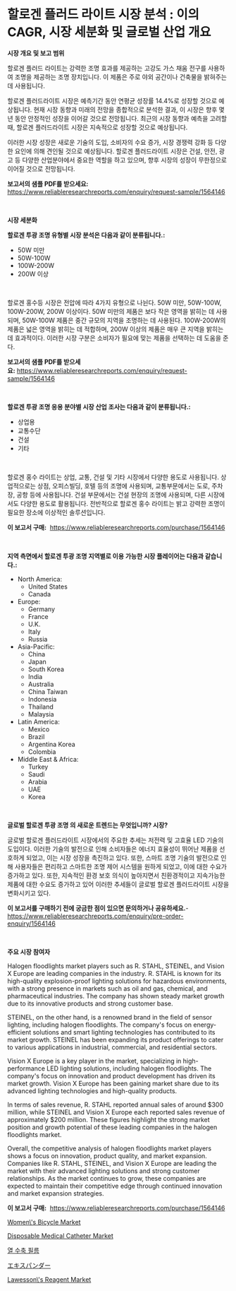 <p><h1>할로겐 플러드 라이트 시장 분석 : 이의 CAGR, 시장 세분화 및 글로벌 산업 개요</h1></p><p><strong>시장 개요 및 보고 범위</strong></p>
<p><p>할로겐 플러드 라이트는 강력한 조명 효과를 제공하는 고강도 가스 채움 전구를 사용하여 조명을 제공하는 조명 장치입니다. 이 제품은 주로 야외 공간이나 건축물을 밝혀주는 데 사용됩니다.</p><p>할로겐 플러드라이트 시장은 예측기간 동안 연평균 성장률 14.4%로 성장할 것으로 예상됩니다. 현재 시장 동향과 미래의 전망을 종합적으로 분석한 결과, 이 시장은 향후 몇 년 동안 안정적인 성장을 이어갈 것으로 전망됩니다. 최근의 시장 동향과 예측을 고려할 때, 할로겐 플러드라이트 시장은 지속적으로 성장할 것으로 예상됩니다.</p><p>이러한 시장 성장은 새로운 기술의 도입, 소비자의 수요 증가, 시장 경쟁력 강화 등 다양한 요인에 의해 견인될 것으로 예상됩니다. 할로겐 플러드라이트 시장은 건설, 안전, 광고 등 다양한 산업분야에서 중요한 역할을 하고 있으며, 향후 시장의 성장이 무한정으로 이어질 것으로 전망됩니다.</p></p>
<p><strong>보고서의 샘플 PDF를 받으세요:</strong> <a href="https://www.reliableresearchreports.com/enquiry/request-sample/1564146">https://www.reliableresearchreports.com/enquiry/request-sample/1564146</a></p>
<p>&nbsp;</p>
<p><strong>시장 세분화</strong></p>
<p><strong>할로겐 투광 조명 유형별 시장 분석은 다음과 같이 분류됩니다.:</strong></p>
<p><ul><li>50W 미만</li><li>50W-100W</li><li>100W-200W</li><li>200W 이상</li></ul></p>
<p>&nbsp;</p>
<p><p>할로겐 홍수등 시장은 전압에 따라 4가지 유형으로 나뉜다. 50W 미만, 50W-100W, 100W-200W, 200W 이상이다. 50W 미만의 제품은 보다 작은 영역을 밝히는 데 사용되며, 50W-100W 제품은 중간 규모의 지역을 조명하는 데 사용된다. 100W-200W의 제품은 넓은 영역을 밝히는 데 적합하며, 200W 이상의 제품은 매우 큰 지역을 밝히는 데 효과적이다. 이러한 시장 구분은 소비자가 필요에 맞는 제품을 선택하는 데 도움을 준다.</p></p>
<p><strong>보고서의 샘플 PDF를 받으세요:</strong>&nbsp;<a href="https://www.reliableresearchreports.com/enquiry/request-sample/1564146">https://www.reliableresearchreports.com/enquiry/request-sample/1564146</a></p>
<p>&nbsp;</p>
<p><strong> 할로겐 투광 조명 응용 분야별 시장 산업 조사는 다음과 같이 분류됩니다.:</strong></p>
<p><ul><li>상업용</li><li>교통수단</li><li>건설</li><li>기타</li></ul></p>
<p>&nbsp;</p>
<p><p>할로겐 홍수 라이트는 상업, 교통, 건설 및 기타 시장에서 다양한 용도로 사용됩니다. 상업적으로는 상점, 오피스빌딩, 호텔 등의 조명에 사용되며, 교통부문에서는 도로, 주차장, 공항 등에 사용됩니다. 건설 부문에서는 건설 현장의 조명에 사용되며, 다른 시장에서도 다양한 용도로 활용됩니다. 전반적으로 할로겐 홍수 라이트는 밝고 강력한 조명이 필요한 장소에 이상적인 솔루션입니다.</p></p>
<p><strong>이 보고서 구매:</strong>&nbsp; <a href="https://www.reliableresearchreports.com/purchase/1564146">https://www.reliableresearchreports.com/purchase/1564146</a></p>
<p>&nbsp;</p>
<p><strong>지역 측면에서 할로겐 투광 조명 지역별로 이용 가능한 시장 플레이어는 다음과 같습니다.:</strong></p>
<p><ul>
    <li>
        North America:
        <ul>
            <li>United States</li>
            <li>Canada</li>
        </ul>
    </li>
    <li>
        Europe:
        <ul>
            <li>Germany</li>
            <li>France</li>
            <li>U.K.</li>
            <li>Italy</li>
            <li>Russia</li>
        </ul>
    </li>
    <li>
        Asia-Pacific:
        <ul>
            <li>China</li>
            <li>Japan</li>
            <li>South Korea</li>
            <li>India</li>
            <li>Australia</li>
            <li>China Taiwan</li>
            <li>Indonesia</li>
            <li>Thailand</li>
            <li>Malaysia</li>
        </ul>
    </li>
    <li>
        Latin America:
        <ul>
            <li>Mexico</li>
            <li>Brazil</li>
            <li>Argentina Korea</li>
            <li>Colombia</li>
        </ul>
    </li>
    <li>
        Middle East & Africa:
        <ul>
            <li>Turkey</li>
            <li>Saudi</li>
            <li>Arabia</li>
            <li>UAE</li>
            <li>Korea</li>
        </ul>
    </li>
    </ul></p>
<p>&nbsp;</p>
<p><strong>글로벌 할로겐 투광 조명 의 새로운 트렌드는 무엇입니까? 시장?</strong></p>
<p><p>글로벌 할로겐 플러드라이트 시장에서의 주요한 추세는 저전력 및 고효율 LED 기술의 도입이다. 이러한 기술의 발전으로 인해 소비자들은 에너지 효율성이 뛰어난 제품을 선호하게 되었고, 이는 시장 성장을 촉진하고 있다. 또한, 스마트 조명 기술의 발전으로 인해 사용자들은 편리하고 스마트한 조명 제어 시스템을 원하게 되었고, 이에 대한 수요가 증가하고 있다. 또한, 지속적인 환경 보호 의식이 높아지면서 친환경적이고 지속가능한 제품에 대한 수요도 증가하고 있어 이러한 추세들이 글로벌 할로겐 플러드라이트 시장을 변화시키고 있다.</p></p>
<p><strong>이 보고서를 구매하기 전에 궁금한 점이 있으면 문의하거나 공유하세요.</strong>- <a href="https://www.reliableresearchreports.com/enquiry/pre-order-enquiry/1564146">https://www.reliableresearchreports.com/enquiry/pre-order-enquiry/1564146</a></p>
<p>&nbsp;</p>
<p><strong>주요 시장 참여자</strong></p>
<p><p>Halogen floodlights market players such as R. STAHL, STEINEL, and Vision X Europe are leading companies in the industry. R. STAHL is known for its high-quality explosion-proof lighting solutions for hazardous environments, with a strong presence in markets such as oil and gas, chemical, and pharmaceutical industries. The company has shown steady market growth due to its innovative products and strong customer base.</p><p>STEINEL, on the other hand, is a renowned brand in the field of sensor lighting, including halogen floodlights. The company's focus on energy-efficient solutions and smart lighting technologies has contributed to its market growth. STEINEL has been expanding its product offerings to cater to various applications in industrial, commercial, and residential sectors.</p><p>Vision X Europe is a key player in the market, specializing in high-performance LED lighting solutions, including halogen floodlights. The company's focus on innovation and product development has driven its market growth. Vision X Europe has been gaining market share due to its advanced lighting technologies and high-quality products.</p><p>In terms of sales revenue, R. STAHL reported annual sales of around $300 million, while STEINEL and Vision X Europe each reported sales revenue of approximately $200 million. These figures highlight the strong market position and growth potential of these leading companies in the halogen floodlights market.</p><p>Overall, the competitive analysis of halogen floodlights market players shows a focus on innovation, product quality, and market expansion. Companies like R. STAHL, STEINEL, and Vision X Europe are leading the market with their advanced lighting solutions and strong customer relationships. As the market continues to grow, these companies are expected to maintain their competitive edge through continued innovation and market expansion strategies.</p></p>
<p><strong>이 보고서 구매:</strong>&nbsp;&nbsp;<a href="https://www.reliableresearchreports.com/purchase/1564146">https://www.reliableresearchreports.com/purchase/1564146</a></p>
<p><p><a href="https://issuu.com/reportprime-2/docs/womens-bicycle-market-size-2030.pptx">Women\'s Bicycle Market</a></p><p><a href="https://github.com/globismark/Market-Research-Report-List-2/blob/main/disposable-medical-catheter-market.md">Disposable Medical Catheter Market</a></p><p><a href="https://medium.com/@trevorkruvalis5678/%EC%97%B4-%EC%88%98%EC%B6%95-%ED%95%84%EB%A6%84-%EC%8B%9C%EC%9E%A5-%EA%B7%9C%EB%AA%A8-%EC%8B%9C%EC%9E%A5-%EC%A0%84%EB%A7%9D-%EB%B0%8F-%EC%8B%9C%EC%9E%A5-%EC%98%88%EC%B8%A1-2024%EB%85%84%EB%B6%80%ED%84%B0-2031%EB%85%84%EA%B9%8C%EC%A7%80-29ebcf3eb507">열 수축 필름</a></p><p><a href="https://medium.com/@abdielkilback/%E6%AC%A1%E3%81%AE%E6%96%87%E7%AB%A0%E3%82%92%E6%97%A5%E6%9C%AC%E8%AA%9E%E3%81%AB%E7%BF%BB%E8%A8%B3%E3%81%97%E3%81%A6%E3%81%8F%E3%81%A0%E3%81%95%E3%81%84-%E3%82%A8%E3%82%AF%E3%82%B9%E3%83%91%E3%83%B3%E3%83%80%E3%83%BC%E3%83%9E%E3%83%BC%E3%82%B1%E3%83%83%E3%83%88%E3%81%AF-2031%E5%B9%B4%E3%81%BE%E3%81%A7%E3%81%AE%E5%B8%82%E5%A0%B4%E3%82%B7%E3%82%A7%E3%82%A2-%E3%82%B5%E3%82%A4%E3%82%BA-%E4%BA%88%E6%B8%AC%E3%82%92%E4%B8%AD%E5%BF%83%E3%81%AB%E6%B3%A8%E5%8A%9B%E3%81%97%E3%81%BE%E3%81%99-03eedbf8ca75">エキスパンダー</a></p><p><a href="https://issuu.com/reportprime-2/docs/lawessons-reagent-market-size-2030.pptx">Lawesson\'s Reagent Market</a></p></p>
